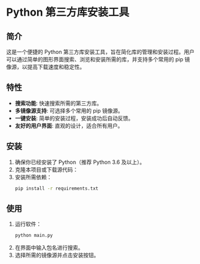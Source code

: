 # Python 第三方库安装工具

## 简介

这是一个便捷的 Python 第三方库安装工具，旨在简化库的管理和安装过程。用户可以通过简单的图形界面搜索、浏览和安装所需的库，并支持多个常用的 pip 镜像源，以提高下载速度和稳定性。

## 特性

- **搜索功能**: 快速搜索所需的第三方库。
- **多镜像源支持**: 可选择多个常用的 pip 镜像源。
- **一键安装**: 简单的安装过程，安装成功后自动反馈。
- **友好的用户界面**: 直观的设计，适合所有用户。

## 安装

1. 确保你已经安装了 Python（推荐 Python 3.6 及以上）。
2. 克隆本项目或下载源代码：
3. 安装所需依赖：
   ```bash
   pip install -r requirements.txt
   ```

## 使用

1. 运行软件：
   ```bash
   python main.py
   ```
2. 在界面中输入包名进行搜索。
3. 选择所需的镜像源并点击安装按钮。